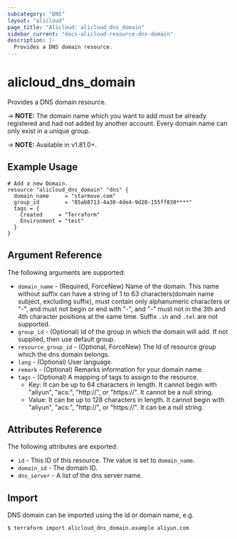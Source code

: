```yaml
---
subcategory: "DNS"
layout: "alicloud"
page_title: "Alicloud: alicloud_dns_domain"
sidebar_current: "docs-alicloud-resource-dns-domain"
description: |-
  Provides a DNS domain resource.
---
```


# alicloud\_dns\_domain

Provides a DNS domain resource.

-> **NOTE:** The domain name which you want to add must be already registered and had not added by another account. Every domain name can only exist in a unique group.

-> **NOTE:** Available in v1.81.0+.

## Example Usage

```
# Add a new Domain.
resource "alicloud_dns_domain" "dns" {
  domain_name     = "starmove.com"
  group_id        = "85ab8713-4a30-4de4-9d20-155ff830****"
  tags = {
    Created     = "Terraform"
    Environment = "test"
  }
}
```
## Argument Reference

The following arguments are supported:

* `domain_name` - (Required, ForceNew) Name of the domain. This name without suffix can have a string of 1 to 63 characters(domain name subject, excluding suffix), must contain only alphanumeric characters or "-", and must not begin or end with "-", and "-" must not in the 3th and 4th character positions at the same time. Suffix `.sh` and `.tel` are not supported.
* `group_id` - (Optional) Id of the group in which the domain will add. If not supplied, then use default group.
* `resource_group_id` - (Optional, ForceNew) The Id of resource group which the dns domain belongs.
* `lang` - (Optional) User language.
* `remark` - (Optional) Remarks information for your domain name.
* `tags` - (Optional) A mapping of tags to assign to the resource.
    - Key: It can be up to 64 characters in length. It cannot begin with "aliyun", "acs:", "http://", or "https://". It cannot be a null string.
    - Value: It can be up to 128 characters in length. It cannot begin with "aliyun", "acs:", "http://", or "https://". It can be a null string.

## Attributes Reference

The following attributes are exported:

* `id` - This ID of this resource. The value is set to `domain_name`.
* `domain_id` - The domain ID.
* `dns_server` - A list of the dns server name.

## Import

DNS domain can be imported using the id or domain name, e.g.

```
$ terraform import alicloud_dns_domain.example aliyun.com
```
